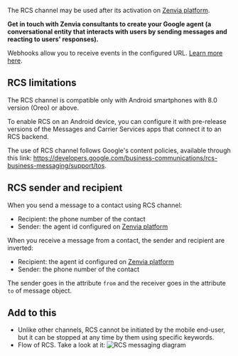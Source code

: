 The RCS channel may be used after its activation on [Zenvia platform](https://app.zenvia.com/home/credentials/rcs/list).

**Get in touch with Zenvia consultants to create your Google agent (a conversational entity that interacts with users by sending messages and reacting to users' responses).**

Webhooks allow you to receive events in the configured URL. [Learn more here](#tag/Webhooks).


## RCS limitations

The RCS channel is compatible only with Android smartphones with 8.0 version (Oreo) or above.

To enable RCS on an Android device, you can configure it with pre-release versions of the Messages and Carrier Services apps that connect it to an RCS backend.

The use of RCS channel follows Google's content policies, available through this link: https://developers.google.com/business-communications/rcs-business-messaging/support/tos.


## RCS sender and recipient

When you send a message to a contact using RCS channel:

* Recipient: the phone number of the contact
* Sender: the agent id configured on [Zenvia platform](https://app.zenvia.com/home/credentials/rcs/list)

When you receive a message from a contact, the sender and recipient are inverted:

* Recipient: the agent id configured on [Zenvia platform](https://app.zenvia.com/home/credentials/rcs/list)
* Sender: the phone number of the contact

The sender goes in the attribute `from` and the receiver goes in the attribute `to` of message object.


## Add to this

* Unlike other channels, RCS cannot be initiated by the mobile end-user, but it can be stopped at any time by them using specific keywords.
* Flow of RCS. Take a look at it: ![RCS messaging diagram](/assets/rcs/rcs-messaging-diagram.png)
